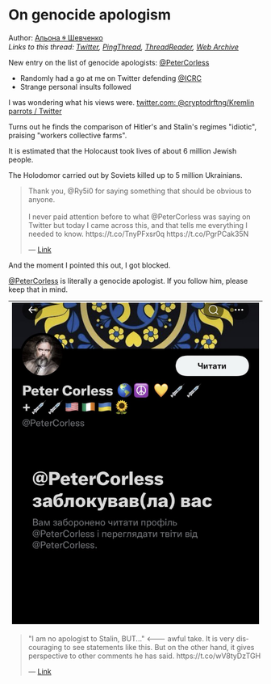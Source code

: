 # On genocide apologism

Author: [Альона ꑭ Шевченко](https://twitter.com/cryptodrftng)  
*Links to this thread: [Twitter](https://twitter.com/cryptodrftng/status/1547115187924357120), [PingThread](https://pingthread.com/thread/1547115187924357120), [ThreadReader](https://threadreaderapp.com/thread/1547115187924357120.html), [Web Archive](https://web.archive.org/web/*/https://twitter.com/cryptodrftng/status/1547115187924357120)*

New entry on the list of genocide apologists: [@PeterCorless](https://twitter.com/PeterCorless) 
- Randomly had a go at me on Twitter defending [@ICRC](https://twitter.com/ICRC)
- Strange personal insults followed 

I was wondering what his views were.
[twitter.com: @cryptodrftng/Kremlin parrots / Twitter](https://twitter.com/i/lists/1522661275033128960)

Turns out he finds the comparison of Hitler's and Stalin's regimes "idiotic", praising "workers collective farms". 

It is estimated that the Holocaust took lives of about 6 million Jewish people.

The Holodomor carried out by Soviets killed up to 5 million Ukrainians.

<blockquote class="twitter-tweet">
    <p lang="en" dir="ltr">
    Thank you, @Ry5i0 for saying something that should be obvious to anyone. <br />
    <br />
    I never paid attention before to what @PeterCorless was saying on Twitter but today I came across this, and that tells me everything I needed to know. https://t.co/TnyPFxsr0q https://t.co/PgrPCak35N<br />
    </p>
    &mdash; <a href="https://twitter.com/cryptodrftng/status/1547111751241580549">Link</a>
</blockquote>

And the moment I pointed this out, I got blocked.

[@PeterCorless](https://twitter.com/PeterCorless) is literally a genocide apologist. If you follow him, please keep that in mind.

| [![](/media/1547133052769501190/3_1547116027502280705.jpg)](/media/1547133052769501190/3_1547116027502280705.jpg) |
| :-: |

<blockquote class="twitter-tweet">
    <p lang="en" dir="ltr">
    &#34;I am no apologist to Stalin, BUT...&#34; &lt;--- awful take. It is very discouraging to see statements like this. But on the other hand, it gives perspective to other comments he has said. https://t.co/wV8tyDzTGH<br />
    </p>
    &mdash; <a href="https://twitter.com/katariiinak/status/1547131658880647168">Link</a>
</blockquote>
